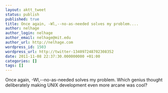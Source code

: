 ```yaml
---
layout: aktt_tweet
status: publish
published: true
title: Once again, -Wl,--no-as-needed solves my problem....
author: nelhage
author_login: nelhage
author_email: nelhage@mit.edu
author_url: http://nelhage.com
wordpress_id: 1503
wordpress_url: http://twitter-134097248702308352
date: 2011-11-08 22:37:30.000000000 +01:00
categories: []
tags: []
---
```

Once again, -Wl,--no-as-needed solves my problem. Which genius thought deliberately making UNIX development even more arcane was cool?
